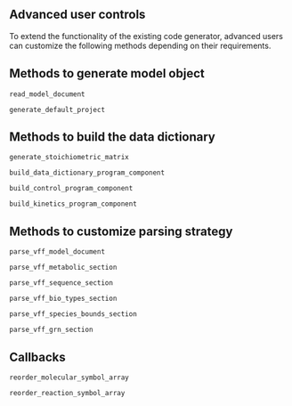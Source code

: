 ## Advanced user controls

To extend the functionality of the existing code generator, advanced users can customize the following methods depending on their requirements.

## Methods to generate model object
```@docs
read_model_document
```
```@docs
generate_default_project
```

## Methods to build the data dictionary
```@docs
generate_stoichiometric_matrix
```
```@docs
build_data_dictionary_program_component
```
```@docs
build_control_program_component
```
```@docs
build_kinetics_program_component
```

## Methods to customize parsing strategy
```@docs
parse_vff_model_document
```
```@docs
parse_vff_metabolic_section
```
```@docs
parse_vff_sequence_section
```
```@docs
parse_vff_bio_types_section
```
```@docs
parse_vff_species_bounds_section
```
```@docs
parse_vff_grn_section
```

## Callbacks
```@docs
reorder_molecular_symbol_array
```
```@docs
reorder_reaction_symbol_array
```
